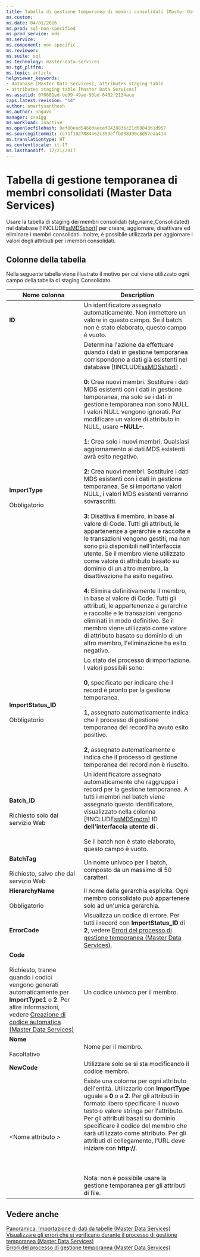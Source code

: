 ```yaml
---
title: Tabella di gestione temporanea di membri consolidati (Master Data Services) | Microsoft Docs
ms.custom: 
ms.date: 04/01/2016
ms.prod: sql-non-specified
ms.prod_service: mds
ms.service: 
ms.component: non-specific
ms.reviewer: 
ms.suite: sql
ms.technology: master-data-services
ms.tgt_pltfrm: 
ms.topic: article
helpviewer_keywords:
- database [Master Data Services], attributes staging table
- attributes staging table [Master Data Services]
ms.assetid: 070681ed-be99-49ae-93bd-6402f2134ace
caps.latest.revision: "14"
author: smartysanthosh
ms.author: nagavo
manager: craigg
ms.workload: Inactive
ms.openlocfilehash: 0ef80ead5460daecef8428836c21d60843b1d957
ms.sourcegitcommit: cc71f1027884462c359effb898390c8d97eaa414
ms.translationtype: HT
ms.contentlocale: it-IT
ms.lasthandoff: 12/21/2017
---
```

# <a name="consolidated-member-staging-table-master-data-services"></a>Tabella di gestione temporanea di membri consolidati (Master Data Services)
  Usare la tabella di staging dei membri consolidati (stg.name_Consolidated) nel database [!INCLUDE[ssMDSshort](../includes/ssmdsshort-md.md)] per creare, aggiornare, disattivare ed eliminare i membri consolidati. Inoltre, è possibile utilizzarla per aggiornare i valori degli attributi per i membri consolidati.  
  
##  <a name="TableColumns"></a> Colonne della tabella  
 Nella seguente tabella viene illustrato il motivo per cui viene utilizzato ogni campo della tabella di staging Consolidato.  
  
|Nome colonna|Description|  
|-----------------|-----------------|  
|**ID**|Un identificatore assegnato automaticamente. Non immettere un valore in questo campo. Se il batch non è stato elaborato, questo campo è vuoto.|  
|**ImportType**<br /><br /> Obbligatorio|Determina l'azione da effettuare quando i dati in gestione temporanea corrispondono a dati già esistenti nel database [!INCLUDE[ssMDSshort](../includes/ssmdsshort-md.md)] .<br /><br /> **0**: Crea nuovi membri. Sostituire i dati MDS esistenti con i dati in gestione temporanea, ma solo se i dati in gestione temporanea non sono NULL. I valori NULL vengono ignorati. Per modificare un valore di attributo in NULL, usare **~NULL~**.<br /><br /> **1**: Crea solo i nuovi membri. Qualsiasi aggiornamento ai dati MDS esistenti avrà esito negativo.<br /><br /> **2**: Crea nuovi membri. Sostituire i dati MDS esistenti con i dati in gestione temporanea. Se si importano valori NULL, i valori MDS esistenti verranno sovrascritti.<br /><br /> **3**: Disattiva il membro, in base al valore di Code. Tutti gli attributi, le appartenenze a gerarchie e raccolte e le transazioni vengono gestiti, ma non sono più disponibili nell'interfaccia utente. Se il membro viene utilizzato come valore di attributo basato su dominio di un altro membro, la disattivazione ha esito negativo.<br /><br /> **4**: Elimina definitivamente il membro, in base al valore di Code. Tutti gli attributi, le appartenenze a gerarchie e raccolte e le transazioni vengono eliminati in modo definitivo. Se il membro viene utilizzato come valore di attributo basato su dominio di un altro membro, l'eliminazione ha esito negativo.|  
|**ImportStatus_ID**<br /><br /> Obbligatorio|Lo stato del processo di importazione. I valori possibili sono:<br /><br /> **0**, specificato per indicare che il record è pronto per la gestione temporanea.<br /><br /> **1**, assegnato automaticamente indica che il processo di gestione temporanea del record ha avuto esito positivo.<br /><br /> **2**, assegnato automaticamente e indica che il processo di gestione temporanea del record non è riuscito.|  
|**Batch_ID**<br /><br /> Richiesto solo dal servizio Web|Un identificatore assegnato automaticamente che raggruppa i record per la gestione temporanea. A tutti i membri nel batch viene assegnato questo identificatore, visualizzato nella colonna [!INCLUDE[ssMDSmdm](../includes/ssmdsmdm-md.md)] ID **dell'interfaccia utente di** .<br /><br /> Se il batch non è stato elaborato, questo campo è vuoto.|  
|**BatchTag**<br /><br /> Richiesto, salvo che dal servizio Web|Un nome univoco per il batch, composto da un massimo di 50 caratteri.|  
|**HierarchyName**<br /><br /> Obbligatorio|Il nome della gerarchia esplicita. Ogni membro consolidato può appartenere solo ad un'unica gerarchia.|  
|**ErrorCode**|Visualizza un codice di errore. Per tutti i record con **ImportStatus_ID** di **2**, vedere [Errori del processo di gestione temporanea &#40;Master Data Services&#41;](../master-data-services/staging-process-errors-master-data-services.md).|  
|**Code**<br /><br /> Richiesto, tranne quando i codici vengono generati automaticamente per **ImportType1** o **2**. Per altre informazioni, vedere [Creazione di codice automatica &#40;Master Data Services&#41;](../master-data-services/automatic-code-creation-master-data-services.md)|Un codice univoco per il membro.|  
|**Nome**<br /><br /> Facoltativo|Nome per il membro.|  
|**NewCode**|Utilizzare solo se si sta modificando il codice membro.|  
|\<Nome attributo >|Esiste una colonna per ogni attributo dell'entità. Utilizzarlo con **ImportType** uguale a **0** o a **2**. Per gli attributi in formato libero specificare il nuovo testo o valore stringa per l'attributo. Per gli attributi basati su dominio specificare il codice del membro che sarà utilizzato come attributo. Per gli attributi di collegamento, l'URL deve iniziare con **http://**.<br /><br /> <br /><br /> Nota: non è possibile usare la gestione temporanea per gli attributi di file.|  
  
## <a name="see-also"></a>Vedere anche  
 [Panoramica: Importazione di dati da tabelle &#40;Master Data Services&#41;](../master-data-services/overview-importing-data-from-tables-master-data-services.md)   
 [Visualizzare gli errori che si verificano durante il processo di gestione temporanea &#40;Master Data Services&#41;](../master-data-services/view-errors-that-occur-during-staging-master-data-services.md)   
 [Errori del processo di gestione temporanea &#40;Master Data Services&#41;](../master-data-services/staging-process-errors-master-data-services.md)  
  
  
